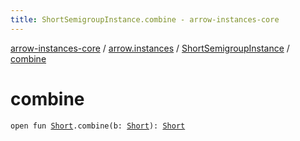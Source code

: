 ```yaml
---
title: ShortSemigroupInstance.combine - arrow-instances-core
---
```


[arrow-instances-core](../../index.html) / [arrow.instances](../index.html) / [ShortSemigroupInstance](index.html) / [combine](./combine.html)

# combine

`open fun `[`Short`](https://kotlinlang.org/api/latest/jvm/stdlib/kotlin/-short/index.html)`.combine(b: `[`Short`](https://kotlinlang.org/api/latest/jvm/stdlib/kotlin/-short/index.html)`): `[`Short`](https://kotlinlang.org/api/latest/jvm/stdlib/kotlin/-short/index.html)